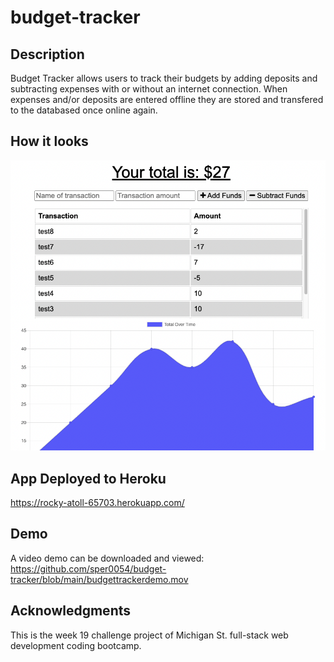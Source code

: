 # budget-tracker

## Description
Budget Tracker allows users to track their budgets by adding deposits and subtracting expenses with or without an internet connection. When expenses and/or deposits are entered offline they are stored and transfered to the databased once online again.

## How it looks
![ScreenShot](https://github.com/sper0054/budget-tracker/blob/main/budgettrackerscreenshot.png)

## App Deployed to Heroku
https://rocky-atoll-65703.herokuapp.com/

## Demo
A video demo can be downloaded and viewed: https://github.com/sper0054/budget-tracker/blob/main/budgettrackerdemo.mov

## Acknowledgments
This is the week 19 challenge project of Michigan St. full-stack web development coding bootcamp.
